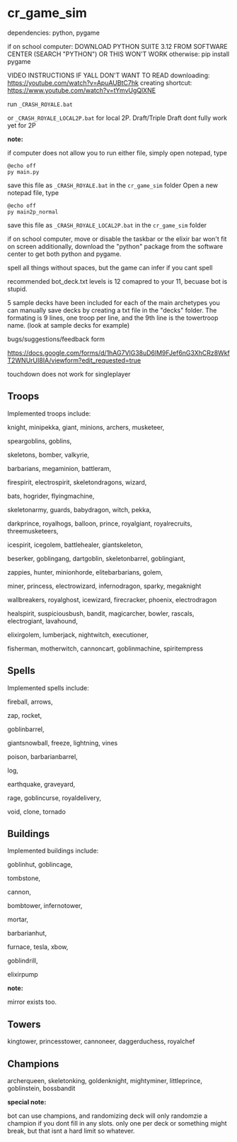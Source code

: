 
# cr_game_sim

dependencies: python, pygame

if on school computer:
DOWNLOAD PYTHON SUITE 3.12 FROM SOFTWARE CENTER (SEARCH "PYTHON") OR THIS WON'T WORK
otherwise:
pip install pygame

VIDEO INSTRUCTIONS IF YALL DON'T WANT TO READ
downloading:
https://youtube.com/watch?v=ApuAUBtC7hk
creating shortcut:
https://www.youtube.com/watch?v=tYmvUgQlXNE


run `_CRASH_ROYALE.bat`

or `_CRASH_ROYALE_LOCAL2P.bat` for local 2P. Draft/Triple Draft dont fully work yet for 2P

**note:**

if computer does not allow you to run either file, simply open notepad, type

```
@echo off
py main.py
```
 save this file as `_CRASH_ROYALE.bat` in the `cr_game_sim` folder
 Open a new notepad file, type
```
@echo off
py main2p_normal
```
save this file as `_CRASH_ROYALE_LOCAL2P.bat` in the `cr_game_sim` folder
 

if on school computer, move or disable the taskbar or the elixir bar won't fit on screen
additionally, download the "python" package from the software center to get both python and pygame.
  

spell all things without spaces, but the game can infer if you cant spell

  

recommended bot_deck.txt levels is 12 comapred to your 11, becuase bot is stupid.

5 sample decks have been included for each of the main archetypes
you can manually save decks by creating a txt file in the "decks" folder. The formating is 9 lines, one troop per line, and the 9th line is the towertroop name. (look at sample decks for example)

bugs/suggestions/feedback form

https://docs.google.com/forms/d/1hAG7VlG38uD6lM9FJef6nG3XhCRz8WkfT2WNUrUI8IA/viewform?edit_requested=true

touchdown does not work for singleplayer  
  

## Troops

Implemented troops include:

  

knight, minipekka, giant, minions, archers, musketeer,

speargoblins, goblins,

skeletons, bomber, valkyrie,

barbarians, megaminion, battleram,

firespirit, electrospirit, skeletondragons, wizard,

bats, hogrider, flyingmachine,

skeletonarmy, guards, babydragon, witch, pekka,

darkprince, royalhogs, balloon, prince, royalgiant, royalrecruits, threemusketeers,

icespirit, icegolem, battlehealer, giantskeleton,

beserker, goblingang, dartgoblin, skeletonbarrel, goblingiant,

zappies, hunter, minionhorde, elitebarbarians, golem,

miner, princess, electrowizard, infernodragon, sparky, megaknight

wallbreakers, royalghost, icewizard, firecracker, phoenix, electrodragon

healspirit, suspiciousbush, bandit, magicarcher, bowler, rascals, electrogiant, lavahound,

elixirgolem, lumberjack, nightwitch, executioner,

fisherman, motherwitch, cannoncart, goblinmachine, spiritempress

## Spells

Implemented spells include:

  

fireball, arrows,

zap, rocket,

goblinbarrel,

giantsnowball, freeze, lightning, vines

poison, barbarianbarrel,

log,

earthquake, graveyard,

rage, goblincurse, royaldelivery,

void, clone, tornado

## Buildings

Implemented buildings include:

  

goblinhut, goblincage,

tombstone,

cannon,

bombtower, infernotower,

mortar,

barbarianhut,

furnace, tesla, xbow,

goblindrill,

elixirpump

  

**note:**

mirror exists too.

## Towers

kingtower, princesstower, cannoneer, daggerduchess, royalchef

  

## Champions

archerqueen, skeletonking, goldenknight, mightyminer, littleprince, goblinstein, bossbandit

**special note:**

bot can use champions, and randomizing deck will only randomzie a champion if you dont fill in any slots. only one per deck or something might break, but that isnt a hard limit so whatever.